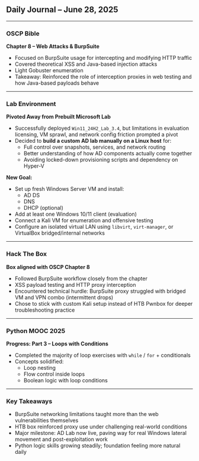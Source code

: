 ## Daily Journal – June 28, 2025

---

### OSCP Bible

**Chapter 8 – Web Attacks & BurpSuite**

* Focused on BurpSuite usage for intercepting and modifying HTTP traffic
* Covered theoretical XSS and Java-based injection attacks
* Light Gobuster enumeration
* Takeaway: Reinforced the role of interception proxies in web testing and how Java-based payloads behave

---

### Lab Environment

**Pivoted Away from Prebuilt Microsoft Lab**

* Successfully deployed `Win11_24H2_Lab_3.4`, but limitations in evaluation licensing, VM sprawl, and network config friction prompted a pivot
* Decided to **build a custom AD lab manually on a Linux host** for:
  - Full control over snapshots, services, and network routing
  - Better understanding of how AD components actually come together
  - Avoiding locked-down provisioning scripts and dependency on Hyper-V

**New Goal:**
* Set up fresh Windows Server VM and install:
  - AD DS
  - DNS
  - DHCP (optional)
* Add at least one Windows 10/11 client (evaluation)
* Connect a Kali VM for enumeration and offensive testing
* Configure an isolated virtual LAN using `libvirt`, `virt-manager`, or VirtualBox bridged/internal networks

---

### Hack The Box

**Box aligned with OSCP Chapter 8**

* Followed BurpSuite workflow closely from the chapter
* XSS payload testing and HTTP proxy interception
* Encountered technical hurdle: BurpSuite proxy struggled with bridged VM and VPN combo (intermittent drops)
* Chose to stick with custom Kali setup instead of HTB Pwnbox for deeper troubleshooting practice

---

### Python MOOC 2025

**Progress: Part 3 – Loops with Conditions**

* Completed the majority of loop exercises with `while` / `for` + conditionals
* Concepts solidified:
  - Loop nesting
  - Flow control inside loops
  - Boolean logic with loop conditions

---

### Key Takeaways

* BurpSuite networking limitations taught more than the web vulnerabilities themselves
* HTB box reinforced proxy use under challenging real-world conditions
* Major milestone: AD Lab now live, paving way for real Windows lateral movement and post-exploitation work
* Python logic skills growing steadily; foundation feeling more natural daily